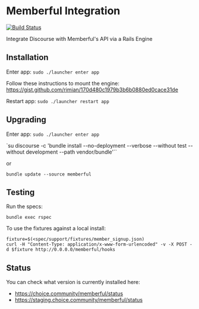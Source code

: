 # Memberful Integration

[![Build Status](https://travis-ci.org/choiceaustralia/memberful-integration.svg?branch=master)](https://travis-ci.org/choiceaustralia/memberful-integration)

Integrate Discourse with Memberful's API via a Rails Engine

## Installation

Enter app: `sudo ./launcher enter app`

Follow these instructions to mount the engine: https://gist.github.com/rimian/170d480c1979b3b6b0880ed0cace31de

Restart app: `sudo ./launcher restart app`

## Upgrading

Enter app: `sudo ./launcher enter app`


`su discourse -c 'bundle install --no-deployment --verbose --without test --without development --path vendor/bundle'``

or

`bundle update --source memberful`

## Testing

Run the specs:

`bundle exec rspec`

To use the fixtures against a local install:

```
fixture=$(<spec/support/fixtures/member_signup.json)
curl -H "Content-Type: application/x-www-form-urlencoded" -v -X POST -d $fixture http://0.0.0.0/memberful/hooks
```

## Status

You can check what version is currently installed here:

* https://choice.community/memberful/status
* https://staging.choice.community/memberful/status

